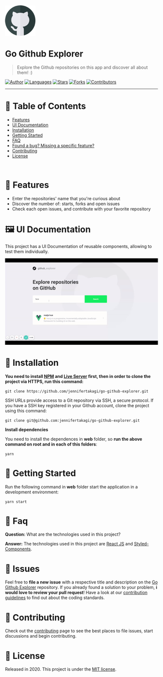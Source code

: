 <p align="left">
   <img src="docs/logo.png" width="100"/>
</p>

# Go Github Explorer

> Explore the Github repositories on this app and discover all about them! :)

[![Author](https://img.shields.io/badge/author-jennifertakagi-ff9000?style=flat-square)](https://github.com/jennifertakagi)
[![Languages](https://img.shields.io/github/languages/count/jennifertakagi/go-github-explorer?color=%23ff9000&style=flat-square)](#)
[![Stars](https://img.shields.io/github/stars/jennifertakagi/go-github-explorer?color=ff9000&style=flat-square)](https://github.com/jennifertakagi/go-github-explorer/stargazers)
[![Forks](https://img.shields.io/github/forks/jennifertakagi/go-github-explorer?color=%23ff9000&style=flat-square)](https://github.com/jennifertakagi/go-github-explorer/network/members)
[![Contributors](https://img.shields.io/github/contributors/jennifertakagi/go-github-explorer?color=ff9000&style=flat-square)](https://github.com/jennifertakagi/go-github-explorer/graphs/contributors)

---

# :pushpin: Table of Contents

* [Features](#rocket-features)
* [UI Documentation](#framed_picture-ui-documentation)
* [Installation](#construction_worker-installation)
* [Getting Started](#runner-getting-started)
* [FAQ](#postbox-faq)
* [Found a bug? Missing a specific feature?](#bug-issues)
* [Contributing](#tada-contributing)
* [License](#closed_book-license)

<br />

# :rocket: Features

* Enter the repositories' name that you're curious about
* Discover the number of: starts, forks and open issues
* Check each open issues, and contribute with your favorite repository

# :framed_picture: UI Documentation
This project has a UI Documentation of reusable components, allowing to test them individually.

<p align="left">
   <img src="docs/github-explorer.gif" />
</p>

# :construction_worker: Installation

**You need to install [NPM](https://www.npmjs.com/) and [Live Server](https://www.npmjs.com/package/live-server) first, then in order to clone the project via HTTPS, run this command:**

```git clone https://github.com/jennifertakagi/go-github-explorer.git```

SSH URLs provide access to a Git repository via SSH, a secure protocol. If you have a SSH key registered in your Github account, clone the project using this command:

```git clone git@github.com:jennifertakagi/go-github-explorer.git```

**Install dependencies**

You need to install the dependences in **web** folder, so **run the above command on root and in each of this folders**:

```yarn```

# :runner: Getting Started

Run the following command in **web** folder start the application in a development environment:

```yarn start```


# :postbox: Faq

**Question:** What are the technologies used in this project?

**Answer:** The technologies used in this project are [React JS](https://pt-br.reactjs.org/) and [Styled-Components](https://styled-components.com/).

# :bug: Issues

Feel free to **file a new issue** with a respective title and description on the [Go Github Explorer](https://github.com/jennifertakagi/go-github-explorer/issues) repository. If you already found a solution to your problem, **i would love to review your pull request**! Have a look at our [contribution guidelines](https://github.com/jennifertakagi/go-github-explorer/blob/master/CONTRIBUTING.md) to find out about the coding standards.

# :tada: Contributing

Check out the [contributing](https://github.com/jennifertakagi/go-github-explorer/blob/master/CONTRIBUTING.md) page to see the best places to file issues, start discussions and begin contributing.

# :closed_book: License

Released in 2020.
This project is under the [MIT license](https://github.com/jennifertakagigo-/github-explorer/master/LICENSE).

